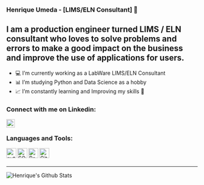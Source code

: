 ### Henrique Umeda - [LIMS/ELN Consultant] 👋

## I am a production engineer turned LIMS / ELN consultant who loves to solve problems and errors to make a good impact on the business and improve the use of applications for users.

- 💻 I’m currently working as a LabWare LIMS/ELN Consultant
- 📊 I’m studying Python and Data Science as a hobby
- 📈 I’m constantly learning and Improving my skills 🤣

### Connect with me on Linkedin:

[<img align="left"  width="22px" src="https://image.flaticon.com/icons/png/512/174/174857.png" />](https://www.linkedin.com/in/henriqueissamu/)

<br />

### Languages and Tools:

<img align="left" alt="python" width="26px" src="https://cdn3.iconfinder.com/data/icons/logos-and-brands-adobe/512/267_Python-512.png" />

<img align="left" alt="SQLServer" width="26px" src="https://img.icons8.com/color/2x/microsoft-sql-server.png" />

<img align="left" alt="Pandas" width="26px" src="https://pandas.pydata.org/static/img/pandas_mark.svg" />

<img align="left" alt="GitHub" width="26px" src="https://icons.iconarchive.com/icons/limav/flat-gradient-social/512/Github-icon.png" />

<br />
<br />

---

<img align="left" alt="Henrique's Github Stats" src="https://github-readme-stats.vercel.app/api?username=henriqueumeda&show_icons=true&hide_border=true" />

[linkedin]: https://www.linkedin.com/in/henriqueissamu/
